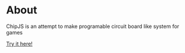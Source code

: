 # About

ChipJS is an attempt to make programable circuit board like system for games

[Try it here!](https://wlf-io.github.io/chip-project/)